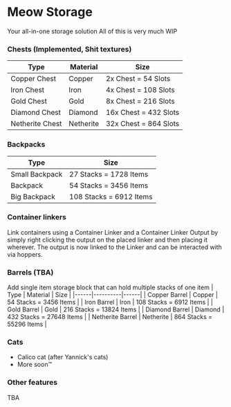 # Meow Storage
Your all-in-one storage solution
All of this is very much WIP

### Chests (Implemented, Shit textures)
| Type | Material | Size |
|------|----------|------|
| Copper Chest | Copper | 2x Chest = 54 Slots |
| Iron Chest | Iron | 4x Chest = 108 Slots |
| Gold Chest | Gold | 8x Chest = 216 Slots |
| Diamond Chest | Diamond | 16x Chest = 432 Slots |
| Netherite Chest | Netherite | 32x Chest = 864 Slots |

### Backpacks
| Type | Size |
|------|------|
| Small Backpack | 27 Stacks = 1728 Items |
| Backpack | 54 Stacks = 3456 Items |
| Big Backpack | 108 Stacks = 6912 Items |

### Container linkers
Link containers using a Container Linker and a Container Linker Output by simply right clicking the output on the placed linker and then placing it wherever.
The output is now linked to the Linker and can be interacted with via hoppers.


### Barrels (TBA)
Add single item storage block that can hold multiple stacks of one item
| Type | Material | Size |
|------|----------|------|
| Copper Barrel | Copper | 54 Stacks = 3456 Items |
| Iron Barrel | Iron | 108 Stacks = 6912 Items |
| Gold Barrel | Gold | 216 Stacks = 13824 Items |
| Diamond Barrel | Diamond | 432 Stacks = 27648 Items |
| Netherite Barrel | Netherite | 864 Stacks = 55296 Items |

### Cats
- Calico cat (after Yannick's cats)
- More soon™️

### Other features
TBA
